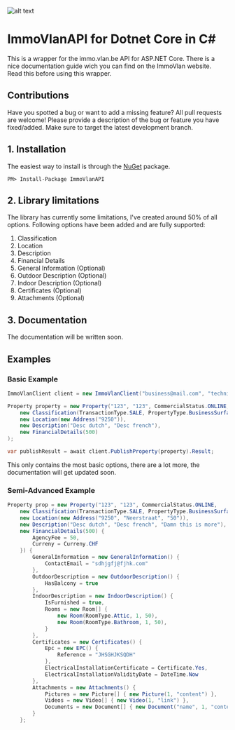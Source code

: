 ![alt text](https://github.com/Viincenttt/MollieApi/workflows/Run%20automated%20tests/badge.svg "Automated Tests")

# ImmoVlanAPI for Dotnet Core in C#

This is a wrapper for the immo.vlan.be API for ASP.NET Core. There is a nice documentation guide wich you can find on the ImmoVlan website. Read this before using this wrapper.

## Contributions

Have you spotted a bug or want to add a missing feature? All pull requests are welcome! Please provide a description of the bug or feature you have fixed/added. Make sure to target the latest development branch.


## 1. Installation

The easiest way to install is through the [NuGet](https://www.nuget.org/packages/ImmoVlanAPI/) package.
```
PM> Install-Package ImmoVlanAPI
```

## 2. Library limitations

The library has currently some limitations, I've created around 50% of all options. Following options have been added and are fully supported:

1. Classification
2. Location
3. Description
4. Financial Details
5. General Information (Optional)
6. Outdoor Description (Optional)
7. Indoor Description (Optional)
8. Certificates (Optional)
9. Attachments (Optional)

## 3. Documentation

The documentation will be written soon.

## Examples
### Basic Example
```cs
ImmoVlanClient client = new ImmoVlanClient("business@mail.com", "technical@mail.com", 1, "XXXX");

Property property = new Property("123", "123", CommercialStatus.ONLINE,
    new Classification(TransactionType.SALE, PropertyType.BusinessSurface),
    new Location(new Address("9250")),
    new Description("Desc dutch", "Desc french"),
    new FinancialDetails(500)
);

var publishResult = await client.PublishProperty(property).Result;
```
This only contains the most basic options, there are a lot more, the documentation will get updated soon.

### Semi-Advanced Example
```cs
Property prop = new Property("123", "123", CommercialStatus.ONLINE,
    new Classification(TransactionType.SALE, PropertyType.BusinessSurface, true),
    new Location(new Address("9250", "Neerstraat", "50")),
    new Description("Desc dutch", "Desc french", "Damn this is more"),
    new FinancialDetails(500) {
        AgencyFee = 50,
        Curreny = Curreny.CHF
    }) {
        GeneralInformation = new GeneralInformation() {
            ContactEmail = "sdhjgfj@fjhk.com"
        },
        OutdoorDescription = new OutdoorDescription() {
            HasBalcony = true
        },
        IndoorDescription = new IndoorDescription() {
            IsFurnished = true,
            Rooms = new Room[] {
                new Room(RoomType.Attic, 1, 50),
                new Room(RoomType.Bathroom, 1, 50),
            }
        },
        Certificates = new Certificates() {
            Epc = new EPC() {
                Reference = "JHSGHJKSQDH"
            },
            ElectricalInstallationCertificate = Certificate.Yes,
            ElectricalInstallationValidityDate = DateTime.Now
        },
        Attachments = new Attachments() {
            Pictures = new Picture[] { new Picture(1, "content") },
            Videos = new Video[] { new Video(1, "link") },
            Documents = new Document[] { new Document("name", 1, "content") }
        }
    };
```
